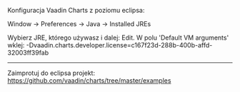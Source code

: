 Konfiguracja Vaadin Charts z poziomu eclipsa: 

Window -> Preferences -> Java -> Installed JREs

Wybierz JRE, którego używasz i dalej: Edit. W polu 'Default VM arguments' wklej: -Dvaadin.charts.developer.license=c167f23d-288b-400b-affd-32003ff39fab


---

Zaimprotuj do eclipsa projekt: https://github.com/vaadin/charts/tree/master/examples
